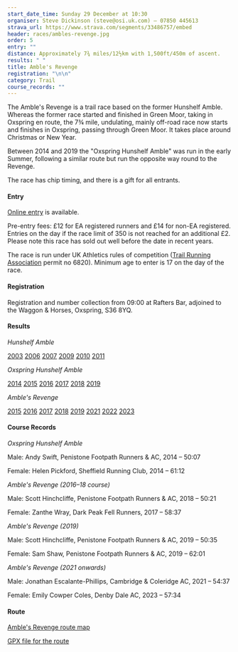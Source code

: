 ```yaml
---
start_date_time: Sunday 29 December at 10:30
organiser: Steve Dickinson (steve@osi.uk.com) – 07850 445613
strava_url: https://www.strava.com/segments/33486757/embed
header: races/ambles-revenge.jpg
order: 5
entry: ""
distance: Approximately 7¾ miles/12½km with 1,500ft/450m of ascent.
results: " "
title: Amble's Revenge
registration: "\n\n"
category: Trail
course_records: ""
---
```

The Amble's Revenge is a trail race based on the former Hunshelf Amble. Whereas the former race started and finished in Green Moor, taking in Oxspring en route, the 7¾ mile, undulating, mainly off-road race now starts and finishes in Oxspring, passing through Green Moor. It takes place around Christmas or New Year.

Between 2014 and 2019 the "Oxspring Hunshelf Amble" was run in the early Summer, following a similar route but run the opposite way round to the Revenge.

The race has chip timing, and there is a gift for all entrants.

#### Entry

[Online entry](https://racebest.com/races/yy897) is available.

Pre-entry fees: £12 for EA registered runners and £14 for non-EA registered. Entries on the day if the race limit of 350 is not reached for an additional £2.  Please note this race has sold out well before the date in recent years.

The race is run under UK Athletics rules of competition ([Trail Running Association](https://www.tra-uk.org/organisers) permit no 6820). Minimum age to enter is 17 on the day of the race.

#### Registration

Registration and number collection from 09:00 at Rafters Bar, adjoined to the Waggon & Horses, Oxspring, S36 8YQ.

#### Results

*Hunshelf Amble*

[2003](https://pfrac.co.uk/static/results/revenge/amble-2003-results.pdf)
[2006](https://pfrac.co.uk/static/results/revenge/amble-2006-results.pdf)
[2007](https://pfrac.co.uk/static/results/revenge/amble-2007-results.pdf)
[2009](https://pfrac.co.uk/static/results/revenge/amble-2009-results.pdf)
[2010](https://pfrac.co.uk/static/results/revenge/amble-2010-results.pdf)
[2011](https://pfrac.co.uk/static/results/revenge/amble-2011-results.pdf)

*Oxspring Hunshelf Amble*

[2014](https://pfrac.co.uk/static/results/revenge/amble-2014-results.pdf)
[2015](https://pfrac.co.uk/static/results/revenge/amble-2015-results.pdf)
[2016](https://pfrac.co.uk/static/results/revenge/amble-2016-results.pdf)
[2017](https://pfrac.co.uk/static/results/revenge/amble-2017-results.pdf)
[2018](https://pfrac.co.uk/static/results/revenge/amble-2018-results.pdf)
[2019](https://pfrac.co.uk/static/results/revenge/amble-2019-results.pdf)

*Amble's Revenge*

[2015](https://pfrac.co.uk/static/results/revenge/revenge-2015-16-results.pdf)
[2016](https://pfrac.co.uk/static/results/revenge/revenge-2016-17-results.pdf)
[2017](https://pfrac.co.uk/static/results/revenge/revenge-2017-18-results.pdf)
[2018](https://pfrac.co.uk/static/results/revenge/revenge-2018-19-results.pdf)
[2019](https://racebest.com/results/xvc86)
[2021](https://racebest.com/results/sv62v)
[2022](https://racebest.com/results/46u75)
[2023](https://racebest.com/results/xcr4y)

#### Course Records

*Oxspring Hunshelf Amble*

Male: Andy Swift, Penistone Footpath Runners & AC, 2014 &ndash; 50:07

Female: Helen Pickford, Sheffield Running Club, 2014 &ndash; 61:12

*Amble's Revenge (2016&ndash;18 course)*

Male: Scott Hinchcliffe, Penistone Footpath Runners & AC, 2018 &ndash; 50:21

Female: Zanthe Wray, Dark Peak Fell Runners, 2017 &ndash; 58:37

*Amble's Revenge (2019)*

Male: Scott Hinchcliffe, Penistone Footpath Runners & AC, 2019 &ndash; 50:35

Female: Sam Shaw, Penistone Footpath Runners & AC, 2019 &ndash; 62:01

*Amble's Revenge (2021 onwards)*

Male: Jonathan Escalante-Phillips, Cambridge & Coleridge AC, 2021 &ndash; 54:37

Female: Emily Cowper Coles, Denby Dale AC, 2023 &ndash; 57:34

#### Route

[Amble's Revenge route map](https://pfrac.co.uk/static/images/maps/ambles-revenge-2021.png)

[GPX file for the route](https://pfrac.co.uk/static/gpx-files/revenge-2021.gpx)